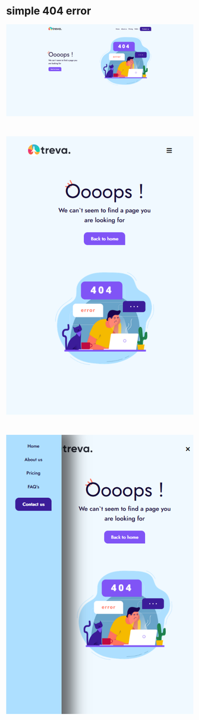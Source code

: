 # simple 404 error
![Thumbnail](simple-404-preview-1.png)
<br>
<br>
<br>
<br>
![Thumbnail](simple-404-preview-2.png)
<br>
<br>
<br>
<br>
![Thumbnail](simple-404-preview-3.png)
